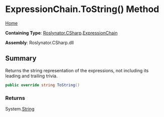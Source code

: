 <a name="_top"></a>

# ExpressionChain\.ToString\(\) Method

[Home](../../../../README.md#_top)

**Containing Type**: [Roslynator.CSharp](../../README.md#_top)\.[ExpressionChain](../README.md#_top)

**Assembly**: Roslynator\.CSharp\.dll

## Summary

Returns the string representation of the expressions, not including its leading and trailing trivia\.

```csharp
public override string ToString()
```

### Returns

System\.[String](https://docs.microsoft.com/en-us/dotnet/api/system.string)

